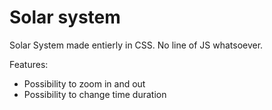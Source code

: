 # Solar system
Solar System made entierly in CSS. No line of JS whatsoever.

Features:
* Possibility to zoom in and out
* Possibility to change time duration
